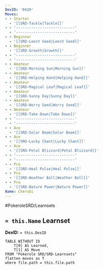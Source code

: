 ```yaml
---
DexID: '0420'
Moves:
- - Starter
  - '[[SRD-Tackle|Tackle]]'
- - '---------------------------'
  - '---------------------------'
- - Beginner
  - '[[SRD-Leech Seed|Leech Seed]]'
- - Beginner
  - '[[SRD-Growth|Growth]]'
- - '---------------------------'
  - '---------------------------'
- - Amateur
  - '[[SRD-Morning Sun|Morning Sun]]'
- - Amateur
  - '[[SRD-Helping Hand|Helping Hand]]'
- - Amateur
  - '[[SRD-Magical Leaf|Magical Leaf]]'
- - Amateur
  - '[[SRD-Sunny Day|Sunny Day]]'
- - Amateur
  - '[[SRD-Worry Seed|Worry Seed]]'
- - Amateur
  - '[[SRD-Take Down|Take Down]]'
- - '---------------------------'
  - '---------------------------'
- - Ace
  - '[[SRD-Solar Beam|Solar Beam]]'
- - Ace
  - '[[SRD-Lucky Chant|Lucky Chant]]'
- - Ace
  - '[[SRD-Petal Blizzard|Petal Blizzard]]'
- - '---------------------------'
  - '---------------------------'
- - Pro
  - '[[SRD-Heal Pulse|Heal Pulse]]'
- - Pro
  - '[[SRD-Weather Ball|Weather Ball]]'
- - Pro
  - '[[SRD-Nature Power|Nature Power]]'
Name: Cherubi
---
```


#PokeroleSRD/Learnsets

## `= this.Name` Learnset

**DexID:** `= this.DexID`

```dataview
TABLE WITHOUT ID
    T[0] AS Learned,
    T[1] AS Move
FROM "Pokerole SRD/SRD-Learnsets"
flatten moves as T
where file.path = this.file.path
```
